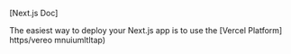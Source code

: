
[Next.js Doc] 
  
The easiest way to deploy your Next.js app is to use the [Vercel Platform] https/vereo mnuiumltltap)
